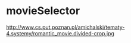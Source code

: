 # movieSelector
http://www.cs.put.poznan.pl/amichalski/tematy-4.systemy/romantic_movie.divided-crop.jpg
